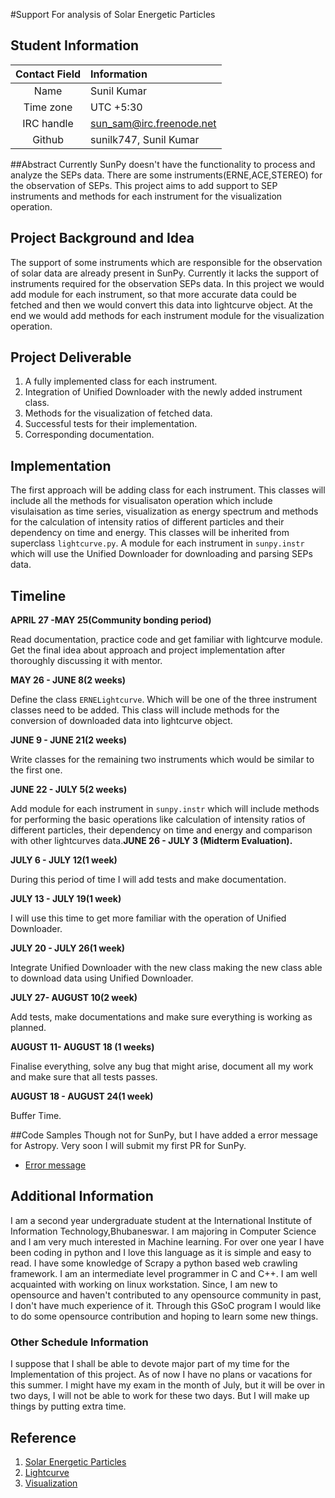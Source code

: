 #Support For analysis of Solar Energetic Particles

## Student Information

| Contact Field | Information |
| :-----------: | :---------- |
| Name | Sunil Kumar|
| Time zone | UTC +5:30 |
| IRC handle | sun_sam@irc.freenode.net |
| Github | sunilk747, Sunil Kumar |

##Abstract
Currently SunPy doesn't have the functionality to process and analyze the SEPs data. There are some instruments(ERNE,ACE,STEREO) for the observation of SEPs. This project aims to add support to SEP instruments 
and methods for each instrument for the visualization operation.

## Project Background and Idea
The support of some instruments which are responsible for the observation of solar data are already present 
in SunPy. Currently it lacks the support of instruments required for the observation SEPs data. In this 
project we would add module for each instrument, so that more accurate data could be fetched and then we 
would convert this data into lightcurve object. At the end we would add methods for each instrument module for 
the visualization operation.

## Project Deliverable
1. A fully implemented class for each instrument.
1. Integration of Unified Downloader with the newly added instrument class.
1. Methods for the visualization of fetched data.
1. Successful tests for their implementation.
1. Corresponding documentation.

##  Implementation
The first approach will be adding class for each instrument. This classes will include all the methods for 
visualisaton operation which include visulaisation as time series, visualization as energy spectrum and 
methods for the calculation of intensity ratios of different particles and their dependency on time and 
energy. This classes will be inherited from superclass `lightcurve.py`. A module for each instrument in 
`sunpy.instr` which will use the Unified Downloader for downloading and parsing SEPs data.

##  Timeline
**APRIL 27 -MAY 25(Community bonding period)**

Read documentation, practice code and get familiar with lightcurve module. Get the final idea about approach and project implementation after thoroughly discussing it with mentor.

**MAY 26 - JUNE 8(2 weeks)**

Define the class `ERNELightcurve`. Which will be one of the three instrument classes need to be added. This class will include methods for the conversion of downloaded data into lightcurve object.

**JUNE 9 - JUNE 21(2 weeks)**

Write classes for the remaining two instruments which would be similar to the first one.

**JUNE 22 - JULY 5(2 weeks)**

Add module for each instrument in `sunpy.instr` which will include  methods for performing the basic operations like calculation of intensity ratios of different particles, their dependency on time and energy and comparison with other lightcurves data.**JUNE 26 - JULY 3 (Midterm Evaluation).**

**JULY 6 - JULY 12(1 week)**

During this period of time I will add tests and make documentation.

**JULY 13 - JULY 19(1 week)**

I will use this time to get more familiar with the operation of Unified Downloader.

**JULY 20 - JULY 26(1 week)**

Integrate Unified Downloader with the new class making the new class able to download data using Unified 
Downloader.

**JULY 27- AUGUST 10(2 week)**

Add tests, make documentations and make sure everything is working as planned.

**AUGUST 11- AUGUST 18 (1 weeks)**

Finalise everything, solve any bug that might arise, document all my work and make sure that all tests passes.

**AUGUST 18 - AUGUST 24(1 week)**

Buffer Time.

##Code Samples
Though not for SunPy, but I have added a error message for Astropy. Very soon I will submit my first PR for SunPy.
*  [Error message](https://github.com/astropy/astropy/pull/3426)  

## Additional Information
I am a second year undergraduate student at the International Institute of Information 
Technology,Bhubaneswar. I am majoring in Computer Science and I am very much interested in Machine learning. For over one year I have been coding in python and I love this language as it is simple and easy to read. I have some knowledge of Scrapy a python based web crawling framework. I am an intermediate level programmer in C and C++. I am well acquainted with working on linux workstation. Since, I am new to opensource and haven't contributed to any opensource community in past, I don't have much experience of it. Through this GSoC program I would like to do some opensource contribution and hoping to learn some new things. 

### Other Schedule Information
I suppose that I shall be able to devote major part of my time for the Implementation of this project. As of now I have no plans or vacations for this summer. I might have my exam in the month of July, but it will be over in two days, I will not be able to work for these two days. But I will make up things by putting extra time.

## Reference
1. [Solar Energetic Particles](https://en.wikipedia.org/wiki/Solar_energetic_particles)
1. [Lightcurve](http://docs.sunpy.org/en/stable/code_ref/lightcurve.html)
1. [Visualization](https://github.com/sunpy/sunpy/wiki/GSoC-2015-SEPproject)